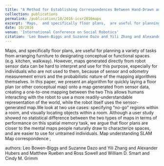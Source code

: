 ```yaml
---
title: "A Method for Establishing Correspondences Between Hand-Drawn and Sensor-Generated Maps"
collection: publications
permalink: /publication/10/2016-icsr2016maps
excerpt: 'Maps,  and specifically floor plans,  are useful for planning a variety of tasks from arranging furniture to designating conceptual or functional spaces (e.g.  kitchen,  walkway). However,  maps generated directly from robot sensor data can be hard to interpret and use for this purpose,  especially for individuals who are not used to them,  because of sensor and odometry measurement errors and the probabilistic nature of the mapping algorithms themselves. In this paper,  we present an algorithm for quickly laying a floor plan (or other conceptual map) onto a map generated from sensor data,  creating a one-to-one mapping between the two This allows humans interacting with the robot to use a more readily-understandable representation of the world,  while the robot itself uses the sensor-generated map.We look at two use cases: specifying “no-go” regions within a room,  and visually locating objects within a room. Although a user study showed no statistical difference between the two types of maps in terms of performance on this spatial memory task,  we argue that floor plans are closer to the mental maps people naturally draw to characterize spaces,  and are easier to use for untrained individuals. Map understanding SLAM Map correspondence , '
date: 10/2016
venue: 'International Conference on Social Robotics'
citation: 'Leo Bowen-Biggs and Suzanne Dazo and Yili Zhang and Alexander Hubers and Matthew Rueben and Ross Sowell and William D. Smart and Cindy M. Grimm'
---
```

Maps,  and specifically floor plans,  are useful for planning a variety of tasks from arranging furniture to designating conceptual or functional spaces (e.g.  kitchen,  walkway). However,  maps generated directly from robot sensor data can be hard to interpret and use for this purpose,  especially for individuals who are not used to them,  because of sensor and odometry measurement errors and the probabilistic nature of the mapping algorithms themselves. In this paper,  we present an algorithm for quickly laying a floor plan (or other conceptual map) onto a map generated from sensor data,  creating a one-to-one mapping between the two This allows humans interacting with the robot to use a more readily-understandable representation of the world,  while the robot itself uses the sensor-generated map.We look at two use cases: specifying “no-go” regions within a room,  and visually locating objects within a room. Although a user study showed no statistical difference between the two types of maps in terms of performance on this spatial memory task,  we argue that floor plans are closer to the mental maps people naturally draw to characterize spaces,  and are easier to use for untrained individuals. Map understanding SLAM Map correspondence , 

authors: Leo Bowen-Biggs and Suzanne Dazo and Yili Zhang and Alexander Hubers and Matthew Rueben and Ross Sowell and William D. Smart and Cindy M. Grimm